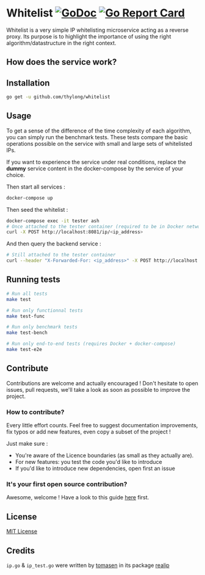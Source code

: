 # Whitelist [![GoDoc](https://godoc.org/github.com/thylong/whitelist?status.svg)](https://godoc.org/github.com/thylong/whitelist) [![Go Report Card](https://goreportcard.com/badge/github.com/thylong/whitelist)](https://goreportcard.com/report/github.com/thylong/whitelist)

Whitelist is a very simple IP whitelisting microservice acting as a reverse proxy.  Its purpose is to highlight the importance of using the right algorithm/datastructure in the right context.

## How does the service work?



## Installation

```sh
go get -u github.com/thylong/whitelist
```

## Usage

To get a sense of the difference of the time complexity of each algorithm, you can simply run the benchmark tests.
These tests compare the basic operations possible on the service with small and large sets of whitelisted IPs.

If you want to experience the service under real conditions, replace the **dummy** service content in the docker-compose
by the service of your choice.

Then start all services :

```sh
docker-compose up
```

Then seed the whitelist :

```sh
docker-compose exec -it tester ash
# Once attached to the tester container (required to be in Docker network space)
curl -X POST http://localhost:8081/ip/<ip_address>
```

And then query the backend service :

```sh
# Still attached to the tester container
curl --header "X-Forwarded-For: <ip_address>" -X POST http://localhost:8080/
```

## Running tests

```sh
# Run all tests
make test

# Run only functionnal tests
make test-func

# Run only benchmark tests
make test-bench

# Run only end-to-end tests (requires Docker + docker-compose)
make test-e2e
```

## Contribute

Contributions are welcome and actually encouraged !
Don't hesitate to open issues, pull requests, we'll take a look as soon as possible to improve the project.

### How to contribute?

Every little effort counts.
Feel free to suggest documentation improvements, fix typos or add new features, even copy a subset of the project !

Just make sure :
- You're aware of the Licence boundaries (as small as they actually are).
- For new features: you test the code you'd like to introduce
- If you'd like to introduce new dependencies, open first an issue

### It's your first open source contribution?

Awesome, welcome !
Have a look to this guide [here](https://github.com/github/opensource.guide/blob/master/CONTRIBUTING.md) first.

## License

[MIT License](https://github.com/BackMarket/whitelist/blob/master/LICENSE)

## Credits

`ip.go` & `ip_test.go` were written by [tomasen](https://github.com/tomasen) in its package [realip](https://github.com/tomasen/realip)